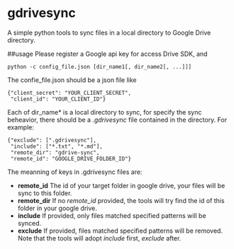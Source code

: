 gdrivesync
==========

A simple python tools to sync files in a local directory to Google Drive directory.

##usage
Please register a Google api key for access Drive SDK, and

    python -c config_file.json [dir_name1[, dir_name2[, ...]]]
    
The confie_file.json should be a json file like

    {"client_secret": "YOUR_CLIENT_SECRET",
     "client_id": "YOUR_CLIENT_ID"}
    
Each of dir_name* is a local directory to sync, for specify the sync beheavior, there should be a _.gdrivesync_ file contained in the directory. For example:

    {"exclude": [".gdrivesync"],
     "include": ["*.txt", "*.md"],
     "remote_dir": "gdrive-sync",
     "remote_id": "GOOGLE_DRIVE_FOLDER_ID"}
     
The meanning of keys in .gdrivesync files are:

+ __remote\_id__ The id of your target folder in google drive, your files will be sync to this folder.
+ __remote\_dir__ If no _remote\_id_ provided, the tools will try find the id of this folder in your google drive.
+ __include__ If provided, only files matched specified patterns will be synced.
+ __exclude__ If provided, files matched specified patterns will be removed. Note that the tools will adopt _include_ first, _exclude_ after.
